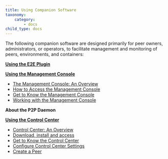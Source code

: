 ```yaml
---
title: Using Companion Software
taxonomy:
    category:
        - docs
child_type: docs
---
```


The following companion software are designed primarily for peer owners, <br> administrators, or operators, to facilitate management and monitoring of <br> peers, environments, and containers:

**[Using the E2E Plugin](e2e-plugin)**

**[Using the Management Console](management-console)**
 - [The Management Console: An Overview](management-console#overview) 
 - [How to Access the Management Console](management-console#access)    
 - [Get to Know the Management Console](management-console#know)    
 - [Working with the Management Console](management-console-use)    

**About the P2P Daemon**

**[Using the Control Center](control-center)**
 - [Control Center: An Overview](control-center#overview)
 - [Download, install and access](download-install)
 - [Get to Know the Control Center](get-to-know)
 - [Configure Control Center Settings](configure-settings)
 - [Create a Peer](create-peer)

